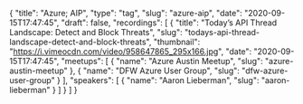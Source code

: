 {
  "title": "Azure; AIP",
  "type": "tag",
  "slug": "azure-aip",
  "date": "2020-09-15T17:47:45",
  "draft": false,
  "recordings": [
    {
      "title": "Today’s API Thread Landscape: Detect and Block Threats",
      "slug": "todays-api-thread-landscape-detect-and-block-threats",
      "thumbnail": "https://i.vimeocdn.com/video/958647865_295x166.jpg",
      "date": "2020-09-15T17:47:45",
      "meetups": [
        {
          "name": "Azure Austin Meetup",
          "slug": "azure-austin-meetup"
        },
        {
          "name": "DFW Azure User Group",
          "slug": "dfw-azure-user-group"
        }
      ],
      "speakers": [
        {
          "name": "Aaron Lieberman",
          "slug": "aaron-lieberman"
        }
      ]
    }
  ]
}